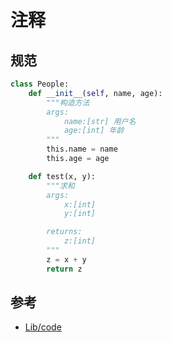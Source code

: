 # 注释

## 规范

```python
class People:
    def __init__(self, name, age):
        """构造方法
        args:
            name:[str] 用户名
            age:[int] 年龄
        """
        this.name = name
        this.age = age

    def test(x, y):
        """求和
        args:
            x:[int]
            y:[int]

        returns:
            z:[int]
        """
        z = x + y
        return z
```

## 参考

* [Lib/code](https://github.com/python/cpython/blob/master/Lib/code.py)

